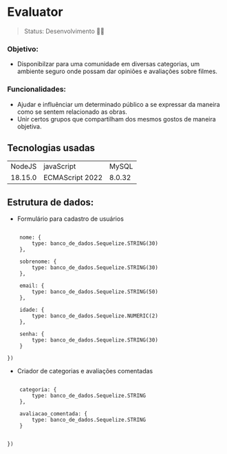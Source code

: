 # Evaluator

> Status: Desenvolvimento 🧑‍💻

### Objetivo:
* Disponibilzar para uma comunidade em diversas categorias, um ambiente seguro onde possam dar opiniões e avaliações sobre filmes.

### Funcionalidades:
* Ajudar e influênciar um determinado público a se expressar da maneira como se sentem relacionado as obras.
* Unir certos grupos que compartilham dos mesmos gostos de maneira objetiva.

## Tecnologias usadas
<table>
  <tr> 
    <td> NodeJS </td>
    <td> javaScript </td>
    <td> MySQL </td>
  </tr>
  <tr>
    <td> 18.15.0 </td>
    <td> ECMAScript 2022 </td>
    <td> 8.0.32 </td>
  </tr>
</table>

## Estrutura de dados:

* Formulário para cadastro de usuários
~~~ const Usuario = banco_de_dados.sequelize.define('usuarios', {

    nome: {
        type: banco_de_dados.Sequelize.STRING(30)
    },

    sobrenome: {
        type: banco_de_dados.Sequelize.STRING(30)
    },

    email: {
        type: banco_de_dados.Sequelize.STRING(50)
    },

    idade: {
        type: banco_de_dados.Sequelize.NUMERIC(2)
    },

    senha: {
        type: banco_de_dados.Sequelize.STRING(30)
    }

})
~~~

* Criador de categorias e avaliações comentadas
~~~ const Variedade = banco_de_dados.sequelize.define('Variedade', {

    categoria: {
        type: banco_de_dados.Sequelize.STRING
    },

    avaliacao_comentada: {
        type: banco_de_dados.Sequelize.STRING
    }


})
~~~

